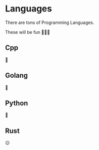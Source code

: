 # Languages

There are tons of Programming Languages.

These will be fun 🤗🤗🤗


## Cpp

🙂

## Golang

🙂

## Python

🙂

## Rust

😉
